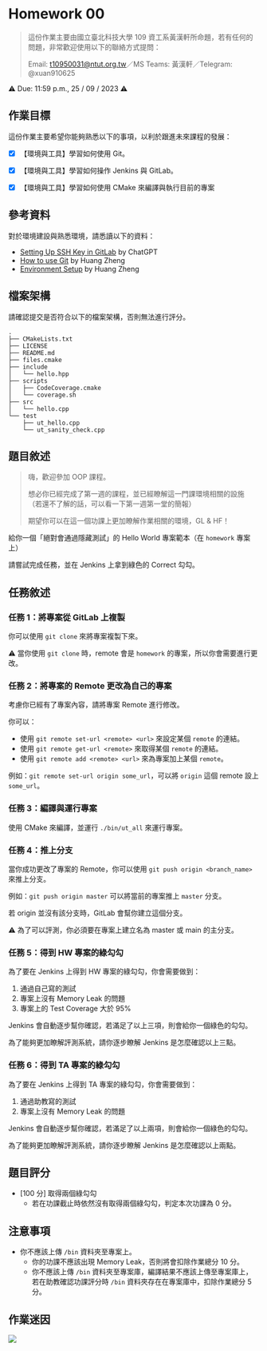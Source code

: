 # Homework 00

> 這份作業主要由國立臺北科技大學 109 資工系黃漢軒所命題，若有任何的問題，非常歡迎使用以下的聯絡方式提問：
>
> Email: t10950031@ntut.org.tw／MS Teams: 黃漢軒／Telegram: @xuan910625

⚠️ Due: 11:59 p.m., 25 / 09 / 2023 ⚠️

## 作業目標

這份作業主要希望你能夠熟悉以下的事項，以利於跟進未來課程的發展：

- [x] 【環境與工具】學習如何使用 Git。
- [x] 【環境與工具】學習如何操作 Jenkins 與 GitLab。
- [x] 【環境與工具】學習如何使用 CMake 來編譯與執行目前的專案 


## 參考資料

對於環境建設與熟悉環境，請悉讀以下的資料：

 - [Setting Up SSH Key in GitLab](https://hackmd.io/@OOP2023f/rJNxrCe1T) by ChatGPT
 - [How to use Git](https://hackmd.io/@OOP2023f/BJCyBRSCn) by Huang Zheng
 - [Environment Setup](https://hackmd.io/@OOP2023f/rk2-8cVCh) by Huang Zheng

## 檔案架構

請確認提交是否符合以下的檔案架構，否則無法進行評分。

```
.
├── CMakeLists.txt
├── LICENSE
├── README.md
├── files.cmake
├── include
│   └── hello.hpp
├── scripts
│   ├── CodeCoverage.cmake
│   └── coverage.sh
├── src
│   └── hello.cpp
└── test
    ├── ut_hello.cpp
    └── ut_sanity_check.cpp
```

## 題目敘述

 > 嗨，歡迎參加 OOP 課程。
 > 
 > 想必你已經完成了第一週的課程，並已經瞭解這一門課環境相關的設施
 > （若還不了解的話，可以看一下第一週第一堂的簡報）
 > 
 > 期望你可以在這一個功課上更加瞭解作業相關的環境，GL & HF！


給你一個「絕對會通過隱藏測試」的 Hello World 專案範本（在 `homework` 專案上）

請嘗試完成任務，並在 Jenkins 上拿到綠色的 Correct 勾勾。


## 任務敘述

### 任務 1：將專案從 GitLab 上複製

你可以使用 `git clone` 來將專案複製下來。

:warning: 當你使用 `git clone` 時，remote 會是 `homework` 的專案，所以你會需要進行更改。

### 任務 2：將專案的 Remote 更改為自己的專案

考慮你已經有了專案內容，請將專案 Remote 進行修改。

你可以：

 - 使用 `git remote set-url <remote> <url>` 來設定某個 `remote` 的連結。
 - 使用 `git remote get-url <remote>` 來取得某個 `remote` 的連結。
 - 使用 `git remote add <remote> <url>` 來為專案加上某個 `remote`。

例如：`git remote set-url origin some_url`，可以將 `origin` 這個 remote 設上 `some_url`。

### 任務 3：編譯與運行專案

使用 CMake 來編譯，並運行 `./bin/ut_all` 來運行專案。

### 任務 4：推上分支

當你成功更改了專案的 Remote，你可以使用 `git push origin <branch_name>` 來推上分支。

例如：`git push origin master` 可以將當前的專案推上 `master` 分支。

若 origin 並沒有該分支時，GitLab 會幫你建立這個分支。

:warning: 為了可以評測，你必須要在專案上建立名為 master 或 main 的主分支。

### 任務 5：得到 HW 專案的綠勾勾

為了要在 Jenkins 上得到 HW 專案的綠勾勾，你會需要做到：

 1. 通過自己寫的測試
 2. 專案上沒有 Memory Leak 的問題
 3. 專案上的 Test Coverage 大於 95%

Jenkins 會自動逐步幫你確認，若滿足了以上三項，則會給你一個綠色的勾勾。

為了能夠更加瞭解評測系統，請你逐步瞭解 Jenkins 是怎麼確認以上三點。


### 任務 6：得到 TA 專案的綠勾勾

為了要在 Jenkins 上得到 TA 專案的綠勾勾，你會需要做到：

 1. 通過助教寫的測試
 2. 專案上沒有 Memory Leak 的問題

Jenkins 會自動逐步幫你確認，若滿足了以上兩項，則會給你一個綠色的勾勾。

為了能夠更加瞭解評測系統，請你逐步瞭解 Jenkins 是怎麼確認以上兩點。


## 題目評分

 - [100 分] 取得兩個綠勾勾
     - 若在功課截止時依然沒有取得兩個綠勾勾，判定本次功課為 $`0`$ 分。


## 注意事項

 - 你不應該上傳 `/bin` 資料夾至專案上。
   - 你的功課不應該出現 Memory Leak，否則將會扣除作業總分 $`10`$ 分。
   - 你不應該上傳 `/bin` 資料夾至專案庫，編譯結果不應該上傳至專案庫上，若在助教確認功課評分時 `/bin` 資料夾存在在專案庫中，扣除作業總分 $`5`$ 分。


## 作業迷因

![](https://hackmd.io/_uploads/S1Wx2oKRn.png)
